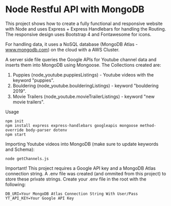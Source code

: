 # Node Restful API with MongoDB

This project shows how to create a fully functional and responsive website with Node and uses Express + Express Handlebars for handling the Routing. The responsive design uses Bootstrap 4 and Fontawesome for icons.

For handling data, it uses a NoSQL database (MongoDB Atlas - www.mongodb.com) on the cloud with a AWS Cluster.

A server side file queries the Google APIs for Youtube channel data and inserts them into MongoDB using Mongoose.
The Collections created are:
1. Puppies (node_youtube.puppiesListings) - Youtube videos with the keyword "puppies".
2. Bouldering (node_youtube.boulderingListings) - keyword "bouldering 2019".
3. Movie Trailers (node_youtube.movieTrailerListings) - keyword "new movie trailers". 

Usage
```
npm init
npm install express express-handlebars googleapis mongoose method-override body-parser dotenv
npm start
```

Importing Youtube videos into MongoDB (make sure to update keywords and Schema):
```
node getChannels.js
```

Important!
This project requires a Google API key and a MongoDB Atlas connection string.
A .env file was created (and ommited from this project) to store these private strings.
Create your .env file in the root with the following:
```
DB_URI=Your MongoDB Atlas Connection String With User/Pass
YT_API_KEY=Your Google API Key
```
